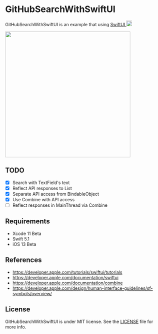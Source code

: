 # GitHubSearchWithSwiftUI

GitHubSearchWithSwiftUI is an example that using [SwiftUI <img width="18px" src="https://developer.apple.com/assets/elements/icons/swiftui/swiftui-96x96.png"/>](https://developer.apple.com/xcode/swiftui/)

<img width="400px" src="https://user-images.githubusercontent.com/2082134/58905672-41539280-8745-11e9-99e3-cb3c3c4991f0.png" />

## TODO

- [x] Search with TextField's text
- [x] Reflect API responses to List
- [X] Separate API access from BindableObject
- [X] Use Combine with API access
- [ ] Reflect responses in MainThread via Combine

## Requirements

- Xcode 11 Beta
- Swift 5.1
- iOS 13 Beta

## References

- https://developer.apple.com/tutorials/swiftui/tutorials
- https://developer.apple.com/documentation/swiftui
- https://developer.apple.com/documentation/combine
- https://developer.apple.com/design/human-interface-guidelines/sf-symbols/overview/

## License

GitHubSearchWithSwiftUI is under MIT license. See the [LICENSE](./LICENSE) file for more info.
